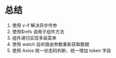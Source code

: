 # 总结

1. 使用 v-if 解决异步传参
2. 使用\$refs 调用子组件方法
3. 组件递归实现多级菜单
4. 使用 watch 监听路由参数重新获取数据
5. 使用 Axios 统一状态码判断、统一增加 token 字段
